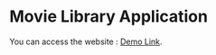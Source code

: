 # Movie Library Application

You can access the website : [Demo Link](https://legendary-taiyaki-f37069.netlify.app/playlist).
